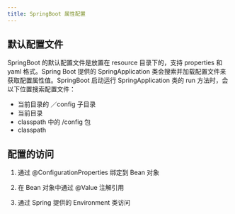 ```yaml
---
title: SpringBoot 属性配置
---
```


## 默认配置文件
SpringBoot 的默认配置文件是放置在 resource 目录下的，支持 properties 和 yaml 格式。Spring Boot 提供的 SpringApplication 类会搜索并加载配置文件来获取配置属性值。SpringBoot 启动运行 SpringApplication 类的 run 方法时，会以下位置搜索配置文件：
- 当前目录的 ／config 子目录
- 当前目录
- classpath 中的 /config 包
- classpath





## 配置的访问
1. 通过 @ConfigurationProperties 绑定到 Bean 对象

2. 在 Bean 对象中通过 @Value 注解引用

3. 通过 Spring 提供的 Environment 类访问

